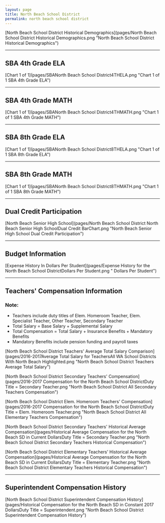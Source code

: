 ```yaml
---
layout: page
title: North Beach School District
permalink: north beach school district
---
```



[North Beach School District Historical Demographics](pages/North Beach School District Historical Demographics.png "North Beach School District Historical Demographics")

___

## SBA 4th Grade ELA

[Chart 1 of 1](pages/SBANorth Beach School District4THELA.png "Chart 1 of 1 SBA 4th Grade ELA")


___

## SBA 4th Grade MATH

[Chart 1 of 1](pages/SBANorth Beach School District4THMATH.png "Chart 1 of 1 SBA 4th Grade MATH")


___

## SBA 8th Grade ELA

[Chart 1 of 1](pages/SBANorth Beach School District8THELA.png "Chart 1 of 1 SBA 8th Grade ELA")


___

## SBA 8th Grade MATH

[Chart 1 of 1](pages/SBANorth Beach School District8THMATH.png "Chart 1 of 1 SBA 8th Grade MATH")


___

## Dual Credit Participation

[North Beach Senior High School](pages/North Beach School District North Beach Senior High SchoolDual Credit BarChart.png "North Beach Senior High School Dual Credit Participation")


___

## Budget Information

[Expense History In Dollars Per Student](pages/Expense History for the North Beach School DistrictDollars Per Student.png " Dollars Per Student")


___

## Teachers' Compensation Information
### Note:
- Teachers include duty titles of Elem. Homeroom Teacher, Elem. Specialist Teacher, Other Teacher, Secondary Teacher
- Total Salary = Base Salary + Supplemental Salary
- Total Compensation = Total Salary + Insurance Benefits + Mandatory Benefits
- Mandatory Benefits include pension funding and payroll taxes

[North Beach School District Teachers' Average Total Salary Comparison](pages/2016-2017Average Total Salary for TeachersAll WA School Districts With North Beach Highlighted.png "North Beach School District Teachers Average Total Salary")

[North Beach School District Secondary Teachers' Compensation](pages/2016-2017 Compensation for the North Beach School DistrictDuty Title = Secondary Teacher.png "North Beach School District All Secondary Teachers Compensation")

[North Beach School District Elem. Homeroom Teachers' Compensation](pages/2016-2017 Compensation for the North Beach School DistrictDuty Title = Elem. Homeroom Teacher.png "North Beach School District All Elementary Teachers Compensation")

[North Beach School District Secondary Teachers' Historical Average Compensation](pages/Historical Average Compensation for the North Beach SD in Current DollarsDuty Title = Secondary Teacher.png "North Beach School District Secondary Teachers Historical Compensation")

[North Beach School District Elementary Teachers' Historical Average Compensation](pages/Historical Average Compensation for the North Beach SD in Current DollarsDuty Title = Elementary Teacher.png "North Beach School District Elementary Teachers Historical Compensation")


___

## Superintendent Compensation History

[North Beach School District Superintendent Compensation History](pages/Historical Compensation for the North Beach SD in Constant 2017 DollarsDuty Title = Superintendent.png "North Beach School District Superintendent Compensation History")

